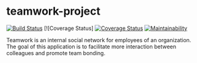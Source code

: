 # teamwork-project

[![Build Status](https://travis-ci.org/alexzender45/teamwork-project.svg?branch=develop)](https://travis-ci.org/alexzender45/teamwork-project) [![Coverage Status] [![Coverage Status](https://coveralls.io/repos/github/alexzender45/teamwork-frontend/badge.svg)](https://coveralls.io/github/alexzender45/teamwork-frontend) [![Maintainability](https://api.codeclimate.com/v1/badges/ff82405a37860aba62b6/maintainability)](https://codeclimate.com/github/alexzender45/teamwork-project/maintainability)

Teamwork is an internal social network for employees of an organization. The goal of this application is to facilitate more interaction between colleagues and promote team bonding.
